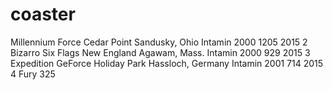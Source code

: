 # coaster
Millennium Force	Cedar Point	Sandusky, Ohio	Intamin	2000	1205	2015
2	Bizarro	Six Flags New England	Agawam, Mass.	Intamin	2000	929	2015
3	Expedition GeForce	Holiday Park	Hassloch, Germany	Intamin	2001	714	2015
4	Fury 325
